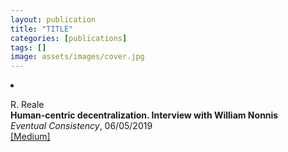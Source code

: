 ```yaml
---
layout: publication
title: "TITLE"
categories: [publications]
tags: []
image: assets/images/cover.jpg
---
```

<!-- Item: TODO -->
<li ><p>
R. Reale<br>
<b>Human-centric decentralization. Interview with William Nonnis</b><br>
<i>Eventual Consistency</i>, 06/05/2019
<br />
<a href="https://medium.com/reale/human-centric-decentralization-7bf61ce6ad63" target="_blank">[Medium]</a>
</p>
<div id="bib_TODO" class="bibtex noshow">
<pre>
</pre>
</div>
</li>
